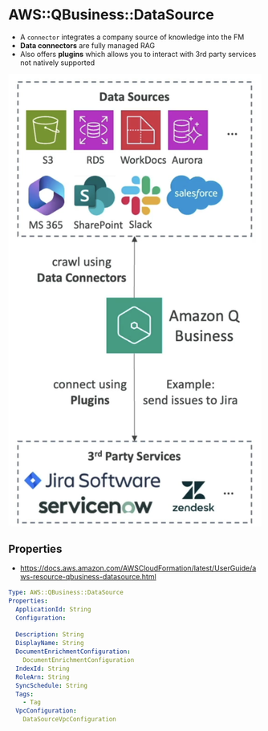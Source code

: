 # AWS::QBusiness::DataSource

- A `connector` integrates a company source of knowledge into the FM
- **Data connectors** are fully managed RAG
- Also offers **plugins** which allows you to interact with 3rd party services not natively supported

![Amazon Q](.images/amazon-q.png)

## Properties

- <https://docs.aws.amazon.com/AWSCloudFormation/latest/UserGuide/aws-resource-qbusiness-datasource.html>

```yaml
Type: AWS::QBusiness::DataSource
Properties:
  ApplicationId: String
  Configuration:

  Description: String
  DisplayName: String
  DocumentEnrichmentConfiguration:
    DocumentEnrichmentConfiguration
  IndexId: String
  RoleArn: String
  SyncSchedule: String
  Tags:
    - Tag
  VpcConfiguration:
    DataSourceVpcConfiguration
```
